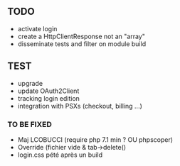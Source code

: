 ## TODO
* activate login
* create a HttpClientResponse not an "array"
* disseminate tests and filter on module build

## TEST
* upgrade
* update OAuth2Client
* tracking login edition
* integration with PSXs (checkout, billing ...)

### TO BE FIXED
* Maj LCOBUCCI (require php 7.1 min ? OU phpscoper)
* Override (fichier vide & tab->delete()
* login.css pété après un build
